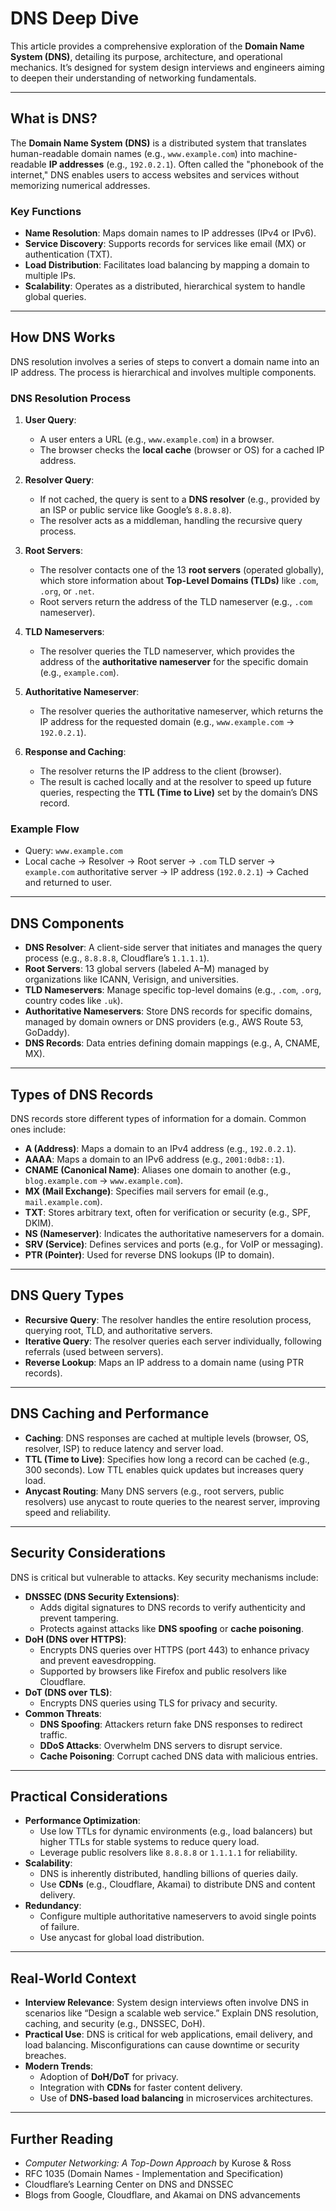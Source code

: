 # DNS Deep Dive

This article provides a comprehensive exploration of the **Domain Name System (DNS)**, detailing its purpose, architecture, and operational mechanics. It’s designed for system design interviews and engineers aiming to deepen their understanding of networking fundamentals.

---

## What is DNS?
The **Domain Name System (DNS)** is a distributed system that translates human-readable domain names (e.g., `www.example.com`) into machine-readable **IP addresses** (e.g., `192.0.2.1`). Often called the "phonebook of the internet," DNS enables users to access websites and services without memorizing numerical addresses.

### Key Functions
- **Name Resolution**: Maps domain names to IP addresses (IPv4 or IPv6).
- **Service Discovery**: Supports records for services like email (MX) or authentication (TXT).
- **Load Distribution**: Facilitates load balancing by mapping a domain to multiple IPs.
- **Scalability**: Operates as a distributed, hierarchical system to handle global queries.

---

## How DNS Works
DNS resolution involves a series of steps to convert a domain name into an IP address. The process is hierarchical and involves multiple components.

### DNS Resolution Process
1. **User Query**:
   - A user enters a URL (e.g., `www.example.com`) in a browser.
   - The browser checks the **local cache** (browser or OS) for a cached IP address.

2. **Resolver Query**:
   - If not cached, the query is sent to a **DNS resolver** (e.g., provided by an ISP or public service like Google’s `8.8.8.8`).
   - The resolver acts as a middleman, handling the recursive query process.

3. **Root Servers**:
   - The resolver contacts one of the 13 **root servers** (operated globally), which store information about **Top-Level Domains (TLDs)** like `.com`, `.org`, or `.net`.
   - Root servers return the address of the TLD nameserver (e.g., `.com` nameserver).

4. **TLD Nameservers**:
   - The resolver queries the TLD nameserver, which provides the address of the **authoritative nameserver** for the specific domain (e.g., `example.com`).

5. **Authoritative Nameserver**:
   - The resolver queries the authoritative nameserver, which returns the IP address for the requested domain (e.g., `www.example.com` → `192.0.2.1`).

6. **Response and Caching**:
   - The resolver returns the IP address to the client (browser).
   - The result is cached locally and at the resolver to speed up future queries, respecting the **TTL (Time to Live)** set by the domain’s DNS record.

### Example Flow
- Query: `www.example.com`
- Local cache → Resolver → Root server → `.com` TLD server → `example.com` authoritative server → IP address (`192.0.2.1`) → Cached and returned to user.

---

## DNS Components
- **DNS Resolver**: A client-side server that initiates and manages the query process (e.g., `8.8.8.8`, Cloudflare’s `1.1.1.1`).
- **Root Servers**: 13 global servers (labeled A–M) managed by organizations like ICANN, Verisign, and universities.
- **TLD Nameservers**: Manage specific top-level domains (e.g., `.com`, `.org`, country codes like `.uk`).
- **Authoritative Nameservers**: Store DNS records for specific domains, managed by domain owners or DNS providers (e.g., AWS Route 53, GoDaddy).
- **DNS Records**: Data entries defining domain mappings (e.g., A, CNAME, MX).

---

## Types of DNS Records
DNS records store different types of information for a domain. Common ones include:

- **A (Address)**: Maps a domain to an IPv4 address (e.g., `192.0.2.1`).
- **AAAA**: Maps a domain to an IPv6 address (e.g., `2001:0db8::1`).
- **CNAME (Canonical Name)**: Aliases one domain to another (e.g., `blog.example.com` → `www.example.com`).
- **MX (Mail Exchange)**: Specifies mail servers for email (e.g., `mail.example.com`).
- **TXT**: Stores arbitrary text, often for verification or security (e.g., SPF, DKIM).
- **NS (Nameserver)**: Indicates the authoritative nameservers for a domain.
- **SRV (Service)**: Defines services and ports (e.g., for VoIP or messaging).
- **PTR (Pointer)**: Used for reverse DNS lookups (IP to domain).

---

## DNS Query Types
- **Recursive Query**: The resolver handles the entire resolution process, querying root, TLD, and authoritative servers.
- **Iterative Query**: The resolver queries each server individually, following referrals (used between servers).
- **Reverse Lookup**: Maps an IP address to a domain name (using PTR records).

---

## DNS Caching and Performance
- **Caching**: DNS responses are cached at multiple levels (browser, OS, resolver, ISP) to reduce latency and server load.
- **TTL (Time to Live)**: Specifies how long a record can be cached (e.g., 300 seconds). Low TTL enables quick updates but increases query load.
- **Anycast Routing**: Many DNS servers (e.g., root servers, public resolvers) use anycast to route queries to the nearest server, improving speed and reliability.

---

## Security Considerations
DNS is critical but vulnerable to attacks. Key security mechanisms include:

- **DNSSEC (DNS Security Extensions)**:
  - Adds digital signatures to DNS records to verify authenticity and prevent tampering.
  - Protects against attacks like **DNS spoofing** or **cache poisoning**.
- **DoH (DNS over HTTPS)**:
  - Encrypts DNS queries over HTTPS (port 443) to enhance privacy and prevent eavesdropping.
  - Supported by browsers like Firefox and public resolvers like Cloudflare.
- **DoT (DNS over TLS)**:
  - Encrypts DNS queries using TLS for privacy and security.
- **Common Threats**:
  - **DNS Spoofing**: Attackers return fake DNS responses to redirect traffic.
  - **DDoS Attacks**: Overwhelm DNS servers to disrupt service.
  - **Cache Poisoning**: Corrupt cached DNS data with malicious entries.

---

## Practical Considerations
- **Performance Optimization**:
  - Use low TTLs for dynamic environments (e.g., load balancers) but higher TTLs for stable systems to reduce query load.
  - Leverage public resolvers like `8.8.8.8` or `1.1.1.1` for reliability.
- **Scalability**:
  - DNS is inherently distributed, handling billions of queries daily.
  - Use **CDNs** (e.g., Cloudflare, Akamai) to distribute DNS and content delivery.
- **Redundancy**:
  - Configure multiple authoritative nameservers to avoid single points of failure.
  - Use anycast for global load distribution.

---

## Real-World Context
- **Interview Relevance**: System design interviews often involve DNS in scenarios like “Design a scalable web service.” Explain DNS resolution, caching, and security (e.g., DNSSEC, DoH).
- **Practical Use**: DNS is critical for web applications, email delivery, and load balancing. Misconfigurations can cause downtime or security breaches.
- **Modern Trends**:
  - Adoption of **DoH/DoT** for privacy.
  - Integration with **CDNs** for faster content delivery.
  - Use of **DNS-based load balancing** in microservices architectures.

---

## Further Reading
- *Computer Networking: A Top-Down Approach* by Kurose & Ross
- RFC 1035 (Domain Names - Implementation and Specification)
- Cloudflare’s Learning Center on DNS and DNSSEC
- Blogs from Google, Cloudflare, and Akamai on DNS advancements